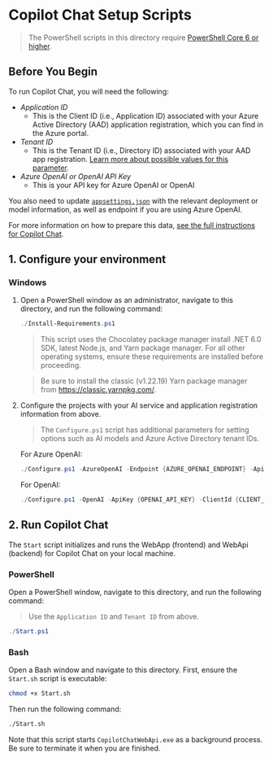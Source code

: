 # Copilot Chat Setup Scripts

> The PowerShell scripts in this directory require [PowerShell Core 6 or higher](https://github.com/PowerShell/PowerShell#get-powershell).

## Before You Begin
To run Copilot Chat, you will need the following:
- *Application ID*
  - This is the Client ID (i.e., Application ID) associated with your Azure Active Directory (AAD) application registration, which you can find in the Azure portal.
- *Tenant ID*
  - This is the Tenant ID (i.e., Directory ID) associated with your AAD app registration.
  [Learn more about possible values for this parameter](https://learn.microsoft.com/en-us/azure/active-directory/develop/msal-client-application-configuration#authority).
- *Azure OpenAI or OpenAI API Key*
  - This is your API key for Azure OpenAI or OpenAI

You also need to update [`appsettings.json`](../webapi/appsettings.json) with the relevant deployment or model information, as well as endpoint if you are using Azure OpenAI.

For more information on how to prepare this data, [see the full instructions for Copilot Chat](../README.md).

## 1. Configure your environment
### Windows
1. Open a PowerShell window as an administrator, navigate to this directory, and run the following command:
   ```powershell
   ./Install-Requirements.ps1
   ```
   > This script uses the Chocolatey package manager install .NET 6.0 SDK, latest Node.js, and Yarn package manager.
   For all other operating systems, ensure these requirements are installed before proceeding.

   > Be sure to install the classic (v1.22.19) Yarn package manager from https://classic.yarnpkg.com/.

1. Configure the projects with your AI service and application registration information from above.
   > The `Configure.ps1` script has additional parameters for setting options such as AI models and Azure Active Directory tenant IDs.
   
   For Azure OpenAI:
   ```powershell
   ./Configure.ps1 -AzureOpenAI -Endpoint {AZURE_OPENAI_ENDPOINT} -ApiKey {AZURE_OPENAI_API_KEY} -ClientId {CLIENT_ID}
   ```
   For OpenAI:
   ```powershell
   ./Configure.ps1 -OpenAI -ApiKey {OPENAI_API_KEY} -ClientId {CLIENT_ID}
   ```

## 2. Run Copilot Chat
The `Start` script initializes and runs the WebApp (frontend) and WebApi (backend) for Copilot Chat on your local machine.

### PowerShell
Open a PowerShell window, navigate to this directory, and run the following command:
> Use the `Application ID` and `Tenant ID` from above.
```powershell
./Start.ps1
```

### Bash
Open a Bash window and navigate to this directory. First, ensure the `Start.sh` script is executable:
```bash
chmod +x Start.sh
```

Then run the following command:
```bash
./Start.sh
```
Note that this script starts `CopilotChatWebApi.exe` as a background process. Be sure to terminate it when you are finished.
